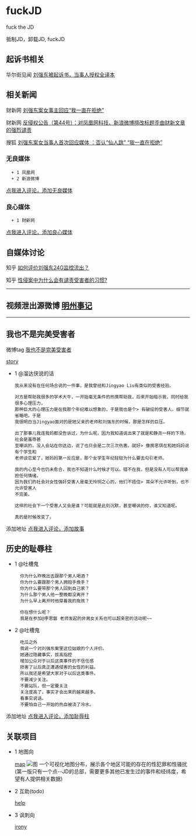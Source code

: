 # fuckJD
fuck the JD


抵制JD，卸载JD, fuckJD


## 起诉书相关

华尔街见闻 [刘强东被起诉书，当事人授权全译本](https://wallstreetcn.com/articles/3514825)

## 相关新闻

财新网 [刘强东案女事主回应“我一直在拒绝”](http://companies.caixin.com/2019-04-26/101408728.html)

财新网 [反侵权公告（第44号）：对凤凰网科技、新浪微博擅改标题歪曲财新文章的强烈谴责](http://m.caixin.com/m/2019-04-26/101409065.html?from=timeline&isappinstalled=0&cx_referer=http%3A%2F%2Fwww.caixin.com%2F2019-04-26%2F101409065.html)
      
搜狐 [刘强东案女当事人首次回应媒体 ：否认“仙人跳” “我一直在拒绝” ](http://www.sohu.com/a/310424429_115565)

### 无良媒体

      + 1 凤凰网
      + 2 新浪微博
    
   [点我进入评论，添加无良媒体](https://github.com/fuckJD/fuckJD/issues/3)

### 良心媒体

      + 1 财新网
      
   [点我进入评论，添加良心媒体](https://github.com/fuckJD/fuckJD/issues/4)

## 自媒体讨论

知乎 [如何评价刘强东24G监控流出？](https://www.zhihu.com/question/321720845?utm_source=wechat_session&utm_medium=social&s_s_i=XPtirsFh5Q6%2BR60QQ6SRL%2FJyIoZtLBKu6eC1Gi2ILwU%3D&s_r=1&from=timeline&isappinstalled=0)

知乎 [性侵案中为什么会有谴责受害者的习惯?](https://daily.zhihu.com/story/7533494)


-------------------------
## 视频泄出源微博 [明州事记](https://weibo.com/u/6979684213?is_hot=1) 
-------------------------



## 我也不是完美受害者

微博tag [我也不是完美受害者](https://s.weibo.com/weibo?q=%23%E6%88%91%E4%B9%9F%E4%B8%8D%E6%98%AF%E5%AE%8C%E7%BE%8E%E5%8F%97%E5%AE%B3%E8%80%85%23)

  [story](https://github.com/fuckJD/story/tree/master)

<ul>
<li> 1 @溜达侠说的话 

    我从来没有在任何场合说的一件事，是我曾经和Jingyao Liu有类似的受害经验。
    
    对方是帮助我很多的学术大牛，一开始毫无条件的热情帮助我，后来开始暗示我，同时给我很多心理压力，
    那种巨大的心理压力是在我那个年纪难以想象的，于是我也是个> 有破绽的受害人，细节就省略吧。于是
    我很明白当Jingyao面对的是她父亲的老师和刘强东的时候，那是怎样的巨压。
    
    出了那事儿我连我妈都没告诉过，为什么呢，因为我知道说出来了就是和静尧一样的下场，社会是羞辱甚
    至嘲讽的，没人会站在你这边，说了也只会是二次三次伤害。就好> 像房思琪在和她妈妈说有个学生和
    老师谈恋爱了，她妈妈第一反应是，那个女学生年纪轻轻为什么要去勾引老师。
    
    我的内心至今也仍未愈合，我也不知道什么时候才可以。错不在我，但是没有人可以帮我承担任何情绪，
    因为我们的社会对女性强奸受害人是毫无怜悯之心的，他们不捂住> 耳朵不允许听到，也不允许受害人
    不完美。
    
    这样的社会下一个受害人又会是谁？可能就是此刻沉默，甚至嘲讽的你，谁又知道呢。
    
    真的是时候改变了。
</li>
</ul>

添加地址 [点我进入评论，添加故事](https://github.com/fuckJD/fuckJD/issues/2)

## 历史的耻辱柱

<ul>
<li> 1 @吐槽鬼

      你为什么昨晚出去跟那个男人喝酒？
      你为什么要跟那个男人拥抱手挽手？
      你为什么要带那个男人回到自己家？
      为什么那个男人他一整晚都没离开？
      为什么早上离开时他穿着我的拖孩？

      你在想什么呢？
      我是在参加@李思磐 老师发起的非男女关系也可以超亲密的活动呢~~ ​
      
</li>
<li> 2 @吐槽鬼

      吃瓜之外
      我说一个对刘强东案里这位姑娘的个人评价。
      她通过隐藏事实，拔高指控
      增加公众对于以后这类事件的不信任感
      损害了以后真正遭遇侵害的女性的利益。
      所以我还是希望大家对于以后这类事件。
      不要减少关注。
      不要站队，但一定要关注
      关注度高了，事实才会出来的越来越多。
      看事实说话。
      不要怕自己一开始的热血被浇了冷水。  
</li>
</ul>

添加地址 [点我进入评论，添加耻辱柱](https://github.com/fuckJD/fuckJD/issues/5)


## 关联项目
     
+ 1 地图向

  [map](https://fuckjd.github.io/map/)
  ![图](https://i.loli.net/2019/04/29/5cc6e806ae5c2.png)
  一个可视化地图分布，展示各个地区可能的存在的性犯罪和性骚扰 (第一版只有一个点--JD的总部，需要更多其他已发生过的事件和经纬度，希望有人提供相关数据)
      
+ 2 互助(todo)

  [help](https://github.com/fuckJD/help/tree/master)
  
+ 3 讽刺向

  [irony](https://github.com/fuckJD/irony/tree/master)
 
